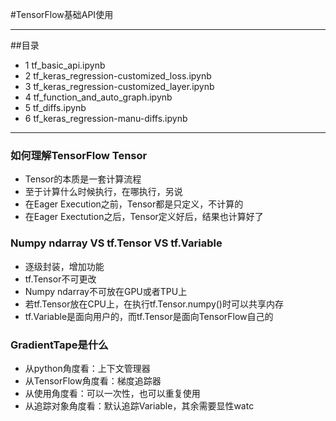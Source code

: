#TensorFlow基础API使用
***
##目录
- 1 tf_basic_api.ipynb
- 2 tf_keras_regression-customized_loss.ipynb
- 3 tf_keras_regression-customized_layer.ipynb
- 4 tf_function_and_auto_graph.ipynb
- 5 tf_diffs.ipynb
- 6 tf_keras_regression-manu-diffs.ipynb 
***
### 如何理解TensorFlow Tensor
- Tensor的本质是一套计算流程
- 至于计算什么时候执行，在哪执行，另说
- 在Eager Execution之前，Tensor都是只定义，不计算的
- 在Eager Exectution之后，Tensor定义好后，结果也计算好了
### Numpy ndarray VS tf.Tensor VS tf.Variable
- 逐级封装，增加功能
- tf.Tensor不可更改
- Numpy ndarray不可放在GPU或者TPU上
- 若tf.Tensor放在CPU上，在执行tf.Tensor.numpy()时可以共享内存
- tf.Variable是面向用户的，而tf.Tensor是面向TensorFlow自己的
### GradientTape是什么
- 从python角度看：上下文管理器
- 从TensorFlow角度看：梯度追踪器
- 从使用角度看：可以一次性，也可以重复使用
- 从追踪对象角度看：默认追踪Variable，其余需要显性watc